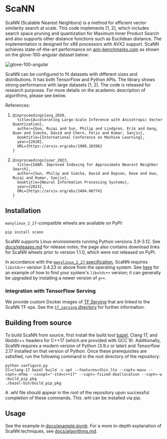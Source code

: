 # ScaNN

ScaNN (Scalable Nearest Neighbors) is a method for efficient vector similarity
search at scale. This code implements [1, 2], which includes search space
pruning and quantization for Maximum Inner Product Search and also supports
other distance functions such as Euclidean distance. The implementation is
designed for x86 processors with AVX2 support. ScaNN achieves state-of-the-art
performance on [ann-benchmarks.com](http://ann-benchmarks.com) as shown on the
glove-100-angular dataset below:

![glove-100-angular](https://github.com/google-research/google-research/raw/master/scann/docs/glove_bench.png)

ScaNN can be configured to fit datasets with different sizes and distributions.
It has both TensorFlow and Python APIs. The library shows strong performance
with large datasets [1, 2]. The code is released for research purposes. For more
details on the academic description of algorithms, please see below.

References:

1. ```
   @inproceedings{avq_2020,
     title={Accelerating Large-Scale Inference with Anisotropic Vector Quantization},
     author={Guo, Ruiqi and Sun, Philip and Lindgren, Erik and Geng, Quan and Simcha, David and Chern, Felix and Kumar, Sanjiv},
     booktitle={International Conference on Machine Learning},
     year={2020},
     URL={https://arxiv.org/abs/1908.10396}
   }
   ```

1. ```
   @inproceedings{soar_2023,
     title={SOAR: Improved Indexing for Approximate Nearest Neighbor Search},
     author={Sun, Philip and Simcha, David and Dopson, Dave and Guo, Ruiqi and Kumar, Sanjiv},
     booktitle={Neural Information Processing Systems},
     year={2023},
     URL={https://arxiv.org/abs/2404.00774}
   }
   ```

## Installation

`manylinux_2_27`-compatible wheels are available on PyPI:

```
pip install scann
```

ScaNN supports Linux environments running Python versions 3.9-3.12. See
[docs/releases.md](docs/releases.md) for release notes; the page also contains
download links for ScaNN wheels prior to version 1.1.0, which were not released
on PyPI.

In accordance with the
[`manylinux_2_27` specification](https://peps.python.org/pep-0600/), ScaNN
requires `libstdc++` version 3.4.23 or above from the operating system. See
[here](https://stackoverflow.com/questions/10354636) for an example of how
to find your system's `libstdc++` version; it can generally be upgraded by
installing a newer version of `g++`.

### Integration with TensorFlow Serving

We provide custom Docker images of
[TF Serving](https://github.com/tensorflow/serving) that are linked to the ScaNN
TF ops. See the [`tf_serving` directory](tf_serving/README.md) for further
information.

## Building from source

To build ScaNN from source, first install the build tool
[bazel](https://bazel.build), Clang 17, and libstdc++ headers for C++17 (which
are provided with GCC 9). Additionally, ScaNN requires a modern version of
Python (3.9.x or later) and Tensorflow 2.17 installed on that version of Python.
Once these prerequisites are satisfied, run the following command in the root
directory of the repository:

```
python configure.py
CC=clang-17 bazel build -c opt --features=thin_lto --copt=-mavx --copt=-mfma --cxxopt="-std=c++17" --copt=-fsized-deallocation --copt=-w :build_pip_pkg
./bazel-bin/build_pip_pkg
```

A .whl file should appear in the root of the repository upon successful
completion of these commands. This .whl can be installed via pip.

## Usage

See the example in [docs/example.ipynb](docs/example.ipynb). For a more in-depth
explanation of ScaNN techniques, see [docs/algorithms.md](docs/algorithms.md).
